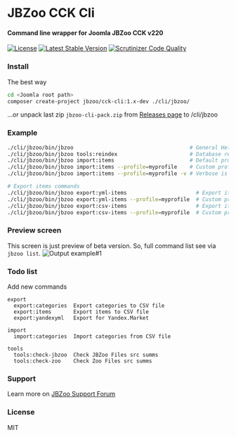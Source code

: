 # JBZoo CCK Cli

#### Command line wrapper for Joomla JBZoo CCK v220

[![License](https://poser.pugx.org/jbzoo/cck-cli/license)](https://packagist.org/packages/jbzoo/cck-cli) [![Latest Stable Version](https://poser.pugx.org/JBZoo/cck-cli/v/stable)](https://packagist.org/packages/jbzoo/cck-cli) [![Scrutinizer Code Quality](https://scrutinizer-ci.com/g/JBZoo/CCK-Cli/badges/quality-score.png?b=master)](https://scrutinizer-ci.com/g/JBZoo/CCK-Cli/?branch=master)

### Install

The best way
```sh
cd <Joomla root path>
composer create-project jbzoo/cck-cli:1.x-dev ./cli/jbzoo/
```

...or unpack last zip `jbzoo-cli-pack.zip` from [Releases page](https://github.com/JBZoo/CCK-Cli/releases) to <joomla>/cli/jbzoo

### Example
```sh
./cli/jbzoo/bin/jbzoo                                     # General Help
./cli/jbzoo/bin/jbzoo tools:reindex                       # Database reindex
./cli/jbzoo/bin/jbzoo import:items                        # Default profile ./configs/import-items-default.php
./cli/jbzoo/bin/jbzoo import:items --profile=myprofile    # Custom profile ./configs/import-items-myprofile.php
./cli/jbzoo/bin/jbzoo import:items --profile=myprofile -v # Verbose is debug mode

# Export items commands
./cli/jbzoo/bin/jbzoo export:yml-items                      # Export items to YML file
./cli/jbzoo/bin/jbzoo export:yml-items --profile=myprofile  # Custom profile ./configs/export-yml-items-myprofile.php
./cli/jbzoo/bin/jbzoo export:csv-items                      # Export items to CSV file
./cli/jbzoo/bin/jbzoo export:csv-items --profile=myprofile  # Custom profile ./configs/export-csv-items-myprofile.php
```

### Preview screen

This screen is just preview of beta version.
So, full command list see via `jbzoo list`.
![Output example#1](http://jbzoo.ru/images/blog/jbzoo-import-by-cron/example.png)


### Todo list

Add new commands
```
export
  export:categories  Export categories to CSV file
  export:items       Export items to CSV file
  export:yandexyml   Export for Yandex.Market

import
  import:categories  Import categories from CSV file

tools
  tools:check-jbzoo  Check JBZoo Files src summs
  tools:check-zoo    Check Zoo Files src summs
```

### Support

Learn more on [JBZoo Support Forum](http://forum.jbzoo.com/)


### License

MIT
